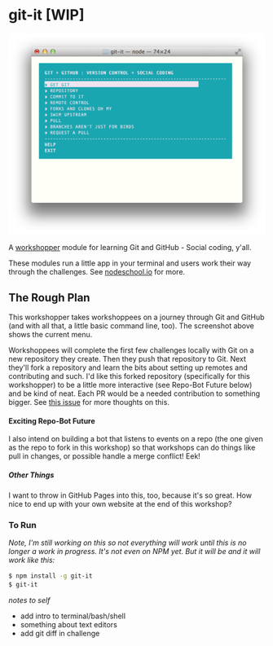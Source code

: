 git-it [WIP]
======

![ss](git-it-ss.png)

A [workshopper](https://github.com/rvagg/workshopper) module for learning Git and GitHub - Social coding, y'all.

These modules run a little app in your terminal and users work their way through the challenges. See [nodeschool.io](http://www.nodeschool.io) for more.

## The Rough Plan

This workshopper takes workshoppees on a journey through Git and GitHub (and with all that, a little basic command line, too). The screenshot above shows the current menu.

Workshoppees will complete the first few challenges locally with Git on a new repository they create. Then they push that repository to Git. Next they'll fork a repository and learn the bits about setting up remotes and contributing and such. I'd like this forked repository (specifically for this workshopper) to be a little more interactive (see Repo-Bot Future below) and be kind of neat. Each PR would be a needed contribution to something bigger. See [this issue](https://github.com/jlord/git-it/issues/1) for more thoughts on this.

#### Exciting Repo-Bot Future

I also intend on building a bot that listens to events on a repo (the one given as the repo to fork in this workshop) so that workshops can do things like pull in changes, or possible handle a merge conflict! Eek!

##### Other Things

I want to throw in GitHub Pages into this, too, because it's so great. How nice to end up with your own website at the end of this workshop?

### To Run

_Note, I'm still working on this so not everything will work until this is no longer a work in progress. It's not even on NPM yet. But it will be and it will work like this:_ 

```bash
$ npm install -g git-it
$ git-it
```

_notes to self_
- add intro to terminal/bash/shell
- something about text editors
- add git diff in challenge